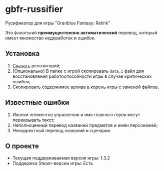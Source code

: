 # gbfr-russifier
Русификатор для игры "Granblue Fantasy: Relink"

Это фанатский **преимущественно автоматический** перевод, который имеет множество недоработок и ошибок.

## Установка
1. [Скачать](https://github.com/Kirill-Lekhov/gbfr-russifier/archive/refs/heads/main.zip) репозиторий;
2. [Опционально] В папке с игрой скопировать `data.i` файл для восстановления работоспособности игры в случае критических ошибок;
3. Скопировать содержимое архива в корень игры с заменой файлов.

## Известные ошибки
1. Иконки элементов управления и имя главного героя могут перекрывать текст;
2. Неполноценный перевод названий предметов и имён персонажей;
3. Некорректный перевод названий и сценария.

## О проекте
* Текущая поддерживаемая версия игры: 1.3.2
* Поддержка Steam-версии игры: Есть
